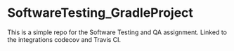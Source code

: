 # SoftwareTesting_GradleProject

This is a simple repo for the Software Testing and QA assignment. Linked to the integrations codecov and Travis CI. 
